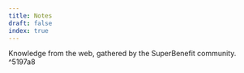 ```yaml
---
title: Notes
draft: false
index: true
---
```


Knowledge from the web, gathered by the SuperBenefit community. ^5197a8
